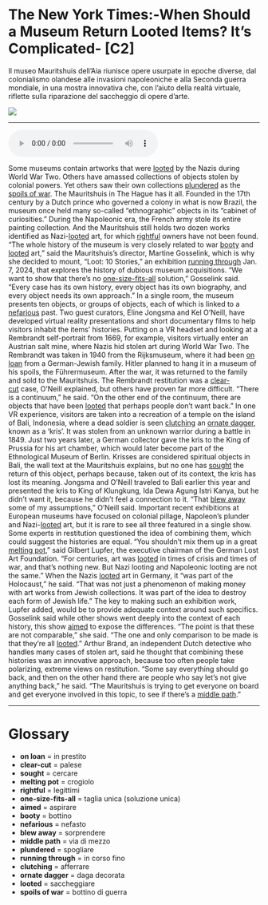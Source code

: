 # The New York Times:-When Should a Museum Return Looted Items? It’s Complicated-   [C2]

Il museo Mauritshuis dell’Aia riunisce opere usurpate in epoche diverse, dal colonialismo olandese alle invasioni napoleoniche e alla Seconda guerra mondiale, in una mostra innovativa che, con l’aiuto della realtà virtuale, riflette sulla riparazione del saccheggio di opere d’arte.

![](The%20New%20York%20Times-When%20Should%20a%20Museum%20Return%20Looted%20Items%20It%E2%80%99s%20Complicated-.jpg)

--------------

<div>
<audio controls autoplay>
    <source src="https:/raw.githubusercontent.com/dartie/speakup/main/2023-11/The%20New%20York%20Times-When%20Should%20a%20Museum%20Return%20Looted%20Items%20It%E2%80%99s%20Complicated-.mp3" type="audio/mpeg">
</audio>
</div>


Some museums contain artworks that were [looted](## "saccheggiare") by the Nazis during World War Two. Others have amassed collections of objects stolen by colonial powers. Yet others saw their own collections [plundered](## "spogliare") as the [spoils of war](## "bottino di guerra"). The Mauritshuis in The Hague has it all.
Founded in the 17th century by a Dutch prince who governed a colony in what is now Brazil, the museum once held many so-called “ethnographic” objects in its “cabinet of curiosities.” During the Napoleonic era, the French army stole its entire painting collection. And the Mauritshuis still holds two dozen works identified as Nazi-[looted](## "saccheggiare") art, for which [rightful](## "legittimi") owners have not been found.
“The whole history of the museum is very closely related to war [booty](## "bottino") and [looted](## "saccheggiare") art,” said the Mauritshuis’s director, Martine Gosselink, which is why she decided to mount, “Loot: 10 Stories,” an exhibition [running through](## "in corso fino") Jan. 7, 2024, that explores the history of dubious museum acquisitions.
“We want to show that there’s no [one-size-fits-all](## "taglia unica (soluzione unica)") solution,” Gosselink said. “Every case has its own history, every object has its own biography, and every object needs its own approach.”
In a single room, the museum presents ten objects, or groups of objects, each of which is linked to a [nefarious](## "nefasto") past. Two guest curators, Eline Jongsma and Kel O’Neill, have developed virtual reality presentations and short documentary films to help visitors inhabit the items’ histories.
Putting on a VR headset and looking at a Rembrandt self-portrait from 1669, for example, visitors virtually enter an Austrian salt mine, where Nazis hid stolen art during World War Two. The Rembrandt was taken in 1940 from the Rijksmuseum, where it had been [on loan](## "in prestito") from a German-Jewish family. Hitler planned to hang it in a museum of his spoils, the Führermuseum. After the war, it was returned to the family and sold to the Mauritshuis.
The Rembrandt restitution was a [clear-cut](## "palese") case, O’Neill explained, but others have proven far more difficult.
“There is a continuum,” he said. “On the other end of the continuum, there are objects that have been [looted](## "saccheggiare") that perhaps people don’t want back.”
In one VR experience, visitors are taken into a recreation of a temple on the island of Bali, Indonesia, where a dead soldier is seen [clutching](## "afferrare") an [ornate dagger](## "daga decorata"), known as a ‘kris’. It was stolen from an unknown warrior during a battle in 1849.
Just two years later, a German collector gave the kris to the King of Prussia for his art chamber, which would later become part of the Ethnological Museum of Berlin. Krisses are considered spiritual objects in Bali, the wall text at the Mauritshuis explains, but no one has [sought](## "cercare") the return of this object, perhaps because, taken out of its context, the kris has lost its meaning.
Jongsma and O’Neill traveled to Bali earlier this year and presented the kris to King of Klungkung, Ida Dewa Agung Istri Kanya, but he didn’t want it, because he didn’t feel a connection to it.
“That [blew away](## "sorprendere") some of my assumptions,” O’Neill said.
Important recent exhibitions at European museums have focused on colonial pillage, Napoleon’s plunder and Nazi-[looted](## "saccheggiare") art, but it is rare to see all three featured in a single show. Some experts in restitution questioned the idea of combining them, which could suggest the histories are equal.
“You shouldn’t mix them up in a great [melting pot](## "crogiolo"),” said Gilbert Lupfer, the executive chairman of the German Lost Art Foundation. “For centuries, art was [looted](## "saccheggiare") in times of crisis and times of war, and that’s nothing new. But Nazi looting and Napoleonic looting are not the same.”
When the Nazis [looted](## "saccheggiare") art in Germany, it “was part of the Holocaust,” he said. “That was not just a phenomenon of making money with art works from Jewish collections. It was part of the idea to destroy each form of Jewish life.” The key to making such an exhibition work, Lupfer added, would be to provide adequate context around such specifics.
Gosselink said while other shows went deeply into the context of each history, this show [aimed](## "aspirare") to expose the differences. “The point is that these are not comparable,” she said. “The one and only comparison to be made is that they’re all [looted](## "saccheggiare").”
Arthur Brand, an independent Dutch detective who handles many cases of stolen art, said he thought that combining these histories was an innovative approach, because too often people take polarizing, extreme views on restitution.
“Some say everything should go back, and then on the other hand there are people who say let’s not give anything back,” he said. “The Mauritshuis is trying to get everyone on board and get everyone involved in this topic, to see if there’s a [middle path](## "via di mezzo").”

--------------

<div style = "display:block; clear:both; page-break-after:always;"></div>

# Glossary
* **on loan** = in prestito
* **clear-cut** = palese
* **sought** = cercare
* **melting pot** = crogiolo
* **rightful** = legittimi
* **one-size-fits-all** = taglia unica (soluzione unica)
* **aimed** = aspirare
* **booty** = bottino
* **nefarious** = nefasto
* **blew away** = sorprendere
* **middle path** = via di mezzo
* **plundered** = spogliare
* **running through** = in corso fino
* **clutching** = afferrare
* **ornate dagger** = daga decorata
* **looted** = saccheggiare
* **spoils of war** = bottino di guerra
